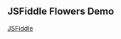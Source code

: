 ## JSFiddle Flowers Demo

[JSFiddle][Link]

[Link]: https://jsfiddle.net/gh/get/library/pure/neptunelabs/undefined/tree/master/fsi-layers-samples/flowers
